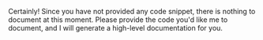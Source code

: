 Certainly! Since you have not provided any code snippet, there is nothing to document at this moment. Please provide the code you'd like me to document, and I will generate a high-level documentation for you.